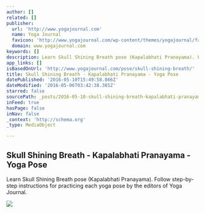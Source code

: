 ```yaml
---
author: []
related: []
publisher:
  url: 'http://www.yogajournal.com'
  name: Yoga Journal
  favicon: 'http://www.yogajournal.com/wp-content/themes/yogajournal/favicon.ico'
  domain: www.yogajournal.com
keywords: []
description: Learn Skull Shining Breath pose (Kapalabhati Pranayama). Follow step-by-step instructions for practicing each yoga pose by the editors of Yoga Journal.
app_links: []
isBasedOnUrl: 'http://www.yogajournal.com/pose/skull-shining-breath/'
title: Skull Shining Breath - Kapalabhati Pranayama - Yoga Pose
datePublished: '2016-05-10T15:49:58.866Z'
dateModified: '2016-05-06T03:42:38.385Z'
starred: false
sourcePath: _posts/2016-05-10-skull-shining-breath-kapalabhati-pranayama-yoga-pose.md
inFeed: true
hasPage: false
inNav: false
_context: 'http://schema.org'
_type: MediaObject

---
```

<article style=""><h1>Skull Shining Breath - Kapalabhati Pranayama - Yoga Pose</h1><p>Learn Skull Shining Breath pose (Kapalabhati Pranayama). Follow step-by-step instructions for practicing each yoga pose by the editors of Yoga Journal.</p><img src="http://media.yogajournal.com/wp-content/uploads/2915-951.jpg" /></article>
